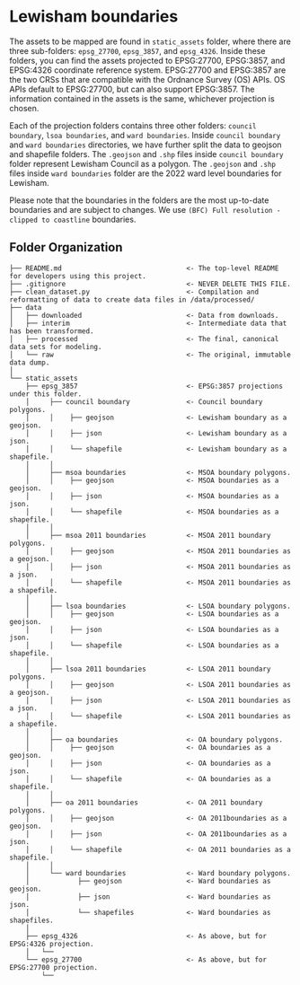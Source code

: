 Lewisham boundaries
==============================

The assets to be mapped are found in `static_assets` folder, where there are three sub-folders: `epsg_27700`, `epsg_3857`, and `epsg_4326`. Inside these folders, you can find the assets projected to EPSG:27700, EPSG:3857, and EPSG:4326 coordinate reference system. EPSG:27700 and EPSG:3857 are the two CRSs that are compatible with the Ordnance Survey (OS) APIs. OS APIs default to EPSG:27700, but can also support EPSG:3857. The information contained in the assets is the same, whichever projection is chosen.

Each of the projection folders contains three other folders: `council boundary`, `lsoa boundaries`, and `ward boundaries`. Inside `council boundary` and `ward boundaries` directories, we have further split the data to geojson and shapefile folders. The `.geojson` and `.shp` files inside `council boundary` folder represent Lewisham Council as a polygon. The `.geojson` and `.shp` files inside `ward boundaries` folder are the 2022 ward level boundaries for Lewisham.

Please note that the boundaries in the folders are the most up-to-date boundaries and are subject to changes. We use `(BFC) Full resolution - clipped to coastline` boundaries.
 

Folder Organization
------------

    ├── README.md                               <- The top-level README for developers using this project.
    ├── .gitignore                              <- NEVER DELETE THIS FILE.
    ├── clean_dataset.py                        <- Compilation and reformatting of data to create data files in /data/processed/
    ├── data
    │   ├── downloaded                          <- Data from downloads.
    │   ├── interim                             <- Intermediate data that has been transformed.
    │   ├── processed                           <- The final, canonical data sets for modeling.
    │   └── raw                                 <- The original, immutable data dump.
    │
    └── static_assets
        ├── epsg_3857                           <- EPSG:3857 projections under this folder.
        │     ├── council boundary              <- Council boundary polygons.
        │     │    ├── geojson                  <- Lewisham boundary as a geojson.
        │     │    ├── json                     <- Lewisham boundary as a json.
        │     │    └── shapefile                <- Lewisham boundary as a shapefile.
        │     │
        │     ├── msoa boundaries               <- MSOA boundary polygons.
        │     │    ├── geojson                  <- MSOA boundaries as a geojson.
        │     │    ├── json                     <- MSOA boundaries as a json.
        │     │    └── shapefile                <- MSOA boundaries as a shapefile.
        │     │
        │     ├── msoa 2011 boundaries          <- MSOA 2011 boundary polygons.
        │     │    ├── geojson                  <- MSOA 2011 boundaries as a geojson.
        │     │    ├── json                     <- MSOA 2011 boundaries as a json.
        │     │    └── shapefile                <- MSOA 2011 boundaries as a shapefile.
        │     │
        │     ├── lsoa boundaries               <- LSOA boundary polygons.
        │     │    ├── geojson                  <- LSOA boundaries as a geojson.
        │     │    ├── json                     <- LSOA boundaries as a json.
        │     │    └── shapefile                <- LSOA boundaries as a shapefile.
        │     │
        │     ├── lsoa 2011 boundaries          <- LSOA 2011 boundary polygons.
        │     │    ├── geojson                  <- LSOA 2011 boundaries as a geojson.
        │     │    ├── json                     <- LSOA 2011 boundaries as a json.
        │     │    └── shapefile                <- LSOA 2011 boundaries as a shapefile.
        │     │
        │     ├── oa boundaries                 <- OA boundary polygons.
        │     │    ├── geojson                  <- OA boundaries as a geojson.
        │     │    ├── json                     <- OA boundaries as a json.
        │     │    └── shapefile                <- OA boundaries as a shapefile.
        │     │
        │     ├── oa 2011 boundaries            <- OA 2011 boundary polygons.
        │     │    ├── geojson                  <- OA 2011boundaries as a geojson.
        │     │    ├── json                     <- OA 2011boundaries as a json.
        │     │    └── shapefile                <- OA 2011 boundaries as a shapefile.
        │     │
        │     └── ward boundaries               <- Ward boundary polygons.
        │            ├── geojson                <- Ward boundaries as geojson.
        │            ├── json                   <- Ward boundaries as json.
        │            └── shapefiles             <- Ward boundaries as shapefiles.
        │
        ├── epsg_4326                           <- As above, but for EPSG:4326 projection.
        │   └──
        └── epsg_27700                          <- As above, but for EPSG:27700 projection.   
            └──
    


	
